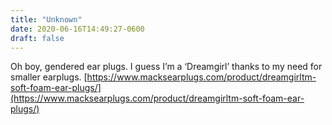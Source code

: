 ```yaml
---
title: "Unknown"
date: 2020-06-16T14:49:27-0600
draft: false
---
```


Oh boy, gendered ear plugs. I guess I’m a ‘Dreamgirl’ thanks to my need for smaller earplugs.
[https://www.macksearplugs.com/product/dreamgirltm-soft-foam-ear-plugs/](https://www.macksearplugs.com/product/dreamgirltm-soft-foam-ear-plugs/)
